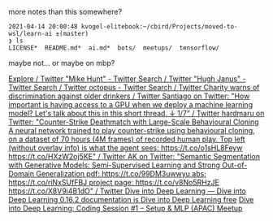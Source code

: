 
more notes than this somewhere?

```
2021-04-14 20:00:48 kvogel-elitebook:~/cbird/Projects/moved-to-wsl/learn-ai ±(master) 
❯ ls
LICENSE*  README.md*  ai.md*  bots/  meetups/  tensorflow/
```
maybe not... or maybe on mbp?

[Explore / Twitter ](https://twitter.com/explore/tabs/for-you)
["Mike Hunt" - Twitter Search / Twitter ](https://twitter.com/search?q=%22Mike%20Hunt%22&src=trend_click&vertical=trends)
["Hugh Janus" - Twitter Search / Twitter ](https://twitter.com/search?q=%22Hugh%20Janus%22&src=trend_click&vertical=trends)
[octopus - Twitter Search / Twitter ](https://twitter.com/search?q=octopus&src=trend_click&vertical=trends)
[Charity warns of discrimination against older drinkers / Twitter ](https://twitter.com/i/events/1382285542570741762)
[Santiago on Twitter: "How important is having access to a GPU when we deploy a machine learning model? Let's talk about this in this short thread. ↓ 1/7" / Twitter ](https://twitter.com/svpino/status/1382203466932756480)
[hardmaru on Twitter: "Counter-Strike Deathmatch with Large-Scale Behavioural Cloning A neural network trained to play counter-strike using behavioural cloning, on a dataset of 70 hours (4M frames) of recorded human play. Top left (without overlay info) is what the agent sees: https://t.co/o1sHL8Feyw https://t.co/HXzW2oj5KE" / Twitter ](https://twitter.com/hardmaru/status/1382198048109957120)
[AK on Twitter: "Semantic Segmentation with Generative Models: Semi-Supervised Learning and Strong Out-of-Domain Generalization pdf: https://t.co/99DM3uwwyu abs: https://t.co/riNxSUfFBJ project page: https://t.co/v8No5RHzJE https://t.co/X8V9i4B1dO" / Twitter ](https://twitter.com/ak92501/status/1382143181643472900)
[Dive into Deep Learning — Dive into Deep Learning 0.16.2 documentation ](http://d2l.ai/)
[is Dive into Deep Learning free](https://www.google.com/search?q=is+Dive+into+Deep+Learning+free&gs_lcp=Cgdnd3Mtd2l6EAM6BwgAEEcQsAM6BAgjECc6BAguEEM6BAgAEEM6AggAOgIILjoHCCMQsAIQJzoECAAQDToECC4QDToICCEQFhAdEB46BQghEKABOgQIIRAVOgcIIRAKEKABUJgZWK5EYJ5IaAJwAngAgAG6AYgBhAuSAQM4LjWYAQCgAQGqAQdnd3Mtd2l6yAEIwAEB&sclient=gws-wiz&uact=5)
[Dive into Deep Learning: Coding Session #1 – Setup & MLP (APAC)  Meetup ](https://www.meetup.com/Machine-Learning-Tokyo/events/277538234/)

